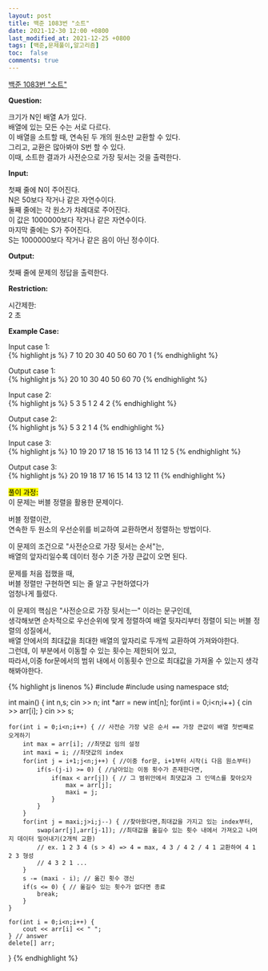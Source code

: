 ```yaml
---
layout: post
title: 백준 1083번 "소트"
date: 2021-12-30 12:00 +0800
last_modified_at: 2021-12-25 +0800
tags: [백준,문제풀이,알고리즘]
toc:  false
comments: true
---
```


[백준 1083번 "소트"](https://www.acmicpc.net/problem/1083)<br>

<strong>Question:</strong>  

크기가 N인 배열 A가 있다. <br>
배열에 있는 모든 수는 서로 다르다. <br>
이 배열을 소트할 때, 연속된 두 개의 원소만 교환할 수 있다. <br>
그리고, 교환은 많아봐야 S번 할 수 있다. <br>
이때, 소트한 결과가 사전순으로 가장 뒷서는 것을 출력한다.<br>

<strong>Input:</strong>  

첫째 줄에 N이 주어진다. <br>
N은 50보다 작거나 같은 자연수이다. <br>
둘째 줄에는 각 원소가 차례대로 주어진다. <br>
이 값은 1000000보다 작거나 같은 자연수이다. <br>
마지막 줄에는 S가 주어진다. <br>
S는 1000000보다 작거나 같은 음이 아닌 정수이다. <br>

<strong>Output:</strong>  


첫째 줄에 문제의 정답을 출력한다. <br>


<strong>Restriction:</strong>  


시간제한:<br>
2 초


<strong>Example Case:</strong>   

Input case 1: <br>
{% highlight js %}
7
10 20 30 40 50 60 70
1
{% endhighlight %}

Output case 1: <br>
{% highlight js %}
20 10 30 40 50 60 70
{% endhighlight %}  

Input case 2: <br>
{% highlight js %}
5
3 5 1 2 4
2
{% endhighlight %}

Output case 2: <br>
{% highlight js %}
5 3 2 1 4
{% endhighlight %}  

Input case 3: <br>
{% highlight js %}
10
19 20 17 18 15 16 13 14 11 12
5
{% endhighlight %}

Output case 3: <br>
{% highlight js %}
20 19 18 17 16 15 14 13 12 11
{% endhighlight %}  

<mark>풀이 과정:</mark>  
이 문제는 버블 정렬을 활용한 문제이다.  <br>

버블 정렬이란, <br>
연속한 두 원소의 우선순위를 비교하여 교환하면서 정렬하는 방법이다. <br>

이 문제의 조건으로 "사전순으로 가장 뒷서는 순서"는, <br>
배열의 앞자리일수록 데이터 정수 기준 가장 큰값이 오면 된다. <br>

문제를 처음 접했을 때,  <br>
버블 정렬만 구현하면 되는 줄 알고 구현하였다가 <br>
엄청나게 틀렸다. <br>

이 문제의 핵심은 "사전순으로 가장 뒷서는ㅡ" 이라는 문구인데, <br>
생각해보면 순차적으로 우선순위에 맞게 정렬하여 배열 뒷자리부터 정렬이 되는 버블 정렬의 성질에서, <br>
배열 안에서의 최대값을 최대한 배열의 앞자리로 두개씩 교환하여 가져와야한다. <br>
그런데, 이 부분에서 이동할 수 있는 횟수는 제한되어 있고, <br>
따라서,이중 for문에서의 범위 내에서 이동횟수 안으로 최대값을 가져올 수 있는지 생각해봐야한다. <br>



{% highlight js linenos %}
#include <iostream>
#include <algorithm>
using namespace std;

int main() {
    int n,s;
    cin >> n;
    int *arr = new int[n];
    for(int i = 0;i<n;i++) {
        cin >> arr[i];
    }
    cin >> s;

    for(int i = 0;i<n;i++) { // 사전순 가장 낮은 순서 == 가장 큰값이 배열 첫번째로 오게하기
        int max = arr[i]; //최댓값 임의 설정
        int maxi = i; //최댓값의 index
        for(int j = i+1;j<n;j++) { //이중 for문, i+1부터 시작(i 다음 원소부터)
            if(s-(j-i) >= 0) { //남아있는 이동 횟수가 존재한다면,
                if(max < arr[j]) { // 그 범위안에서 최댓값과 그 인덱스를 찾아오자
                    max = arr[j];
                    maxi = j;
                }
            }
        }
        for(int j = maxi;j>i;j--) { //찾아왔다면,최대값을 가지고 있는 index부터,
            swap(arr[j],arr[j-1]); //최대값을 옮길수 있는 횟수 내에서 가져오고 나머지 데이터 밀어내기(2개씩 교환)
            // ex. 1 2 3 4 (s > 4) => 4 = max, 4 3 / 4 2 / 4 1 교환하여 4 1 2 3 형성
            // 4 3 2 1 ...
        }
        s -= (maxi - i); // 옮긴 횟수 갱신
        if(s <= 0) { // 옮길수 있는 횟수가 없다면 종료
            break;
        }
    }

    for(int i = 0;i<n;i++) {
        cout << arr[i] << " ";
    } // answer
    delete[] arr;
}
{% endhighlight %}
